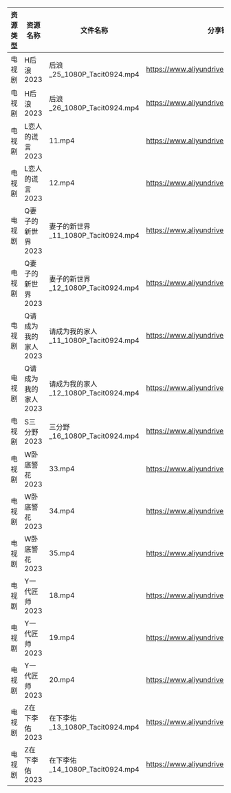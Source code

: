| 资源类型 | 资源名称         | 文件名称                           | 分享链接                                      | 更新时间       |
| ---- | ------------ | ------------------------------ | ----------------------------------------- | ---------- |
| 电视剧  | H后浪2023      | 后浪_25_1080P_Tacit0924.mp4      | https://www.aliyundrive.com/s/Ez3GKYEjsy9 | 2023-05-29 |
| 电视剧  | H后浪2023      | 后浪_26_1080P_Tacit0924.mp4      | https://www.aliyundrive.com/s/Ez3GKYEjsy9 | 2023-05-29 |
| 电视剧  | L恋人的谎言2023   | 11.mp4                         | https://www.aliyundrive.com/s/37r8fwJ2qq4 | 2023-05-29 |
| 电视剧  | L恋人的谎言2023   | 12.mp4                         | https://www.aliyundrive.com/s/37r8fwJ2qq4 | 2023-05-29 |
| 电视剧  | Q妻子的新世界2023  | 妻子的新世界_11_1080P_Tacit0924.mp4  | https://www.aliyundrive.com/s/yCcfBeKwfU5 | 2023-05-29 |
| 电视剧  | Q妻子的新世界2023  | 妻子的新世界_12_1080P_Tacit0924.mp4  | https://www.aliyundrive.com/s/yCcfBeKwfU5 | 2023-05-29 |
| 电视剧  | Q请成为我的家人2023 | 请成为我的家人_11_1080P_Tacit0924.mp4 | https://www.aliyundrive.com/s/LVhk36Kw3hq | 2023-05-29 |
| 电视剧  | Q请成为我的家人2023 | 请成为我的家人_12_1080P_Tacit0924.mp4 | https://www.aliyundrive.com/s/LVhk36Kw3hq | 2023-05-29 |
| 电视剧  | S三分野2023     | 三分野_16_1080P_Tacit0924.mp4     | https://www.aliyundrive.com/s/grfMSvWbXdD | 2023-05-29 |
| 电视剧  | W卧底警花2023    | 33.mp4                         | https://www.aliyundrive.com/s/AyAZwmJfSyh | 2023-05-29 |
| 电视剧  | W卧底警花2023    | 34.mp4                         | https://www.aliyundrive.com/s/AyAZwmJfSyh | 2023-05-29 |
| 电视剧  | W卧底警花2023    | 35.mp4                         | https://www.aliyundrive.com/s/AyAZwmJfSyh | 2023-05-29 |
| 电视剧  | Y一代匠师2023    | 18.mp4                         | https://www.aliyundrive.com/s/CPda8kkU7Vh | 2023-05-29 |
| 电视剧  | Y一代匠师2023    | 19.mp4                         | https://www.aliyundrive.com/s/CPda8kkU7Vh | 2023-05-29 |
| 电视剧  | Y一代匠师2023    | 20.mp4                         | https://www.aliyundrive.com/s/CPda8kkU7Vh | 2023-05-29 |
| 电视剧  | Z在下李佑2023    | 在下李佑_13_1080P_Tacit0924.mp4    | https://www.aliyundrive.com/s/XDyqjGPExFg | 2023-05-29 |
| 电视剧  | Z在下李佑2023    | 在下李佑_14_1080P_Tacit0924.mp4    | https://www.aliyundrive.com/s/XDyqjGPExFg | 2023-05-29 |
